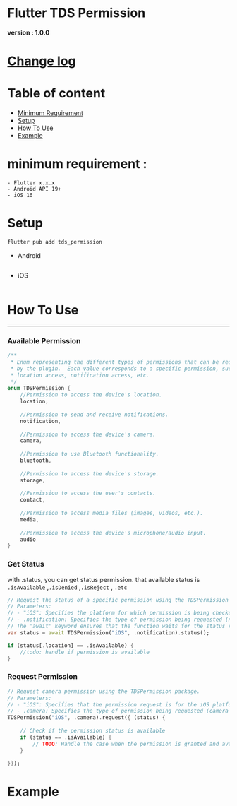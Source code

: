 # Flutter TDS Permission

**version : 1.0.0**

# [Change log](https://github.com/wahyuunt-organization/private_package/releases)

# Table of content

- [Minimum Requirement](https://github.com/wahyuunt-organization/private_package#minimum-requirement-)
- [Setup](https://github.com/wahyuunt-organization/private_package#setup)
- [How To Use](https://github.com/wahyuunt-organization/private_package#how-to-use)
- [Example](https://github.com/wahyuunt-organization/private_package#example)

# minimum requirement :
    - Flutter x.x.x
    - Android API 19+
    - iOS 16

# Setup

```bash
flutter pub add tds_permission
```

- Android
    
    ```json
    
    ```
    
- iOS
    
    ```json
    
    ```
    

# How To Use

---

### Available Permission

```dart
/**
 * Enum representing the different types of permissions that can be requested
 * by the plugin.  Each value corresponds to a specific permission, such as
 * location access, notification access, etc.
 */
enum TDSPermission {
	//Permission to access the device's location.
	location,
	
	//Permission to send and receive notifications.
	notification,
	
	//Permission to access the device's camera.
	camera,
	
	//Permission to use Bluetooth functionality.
	bluetooth,
	
	//Permission to access the device's storage.
	storage,
	
	//Permission to access the user's contacts.
	contact,
	
	//Permission to access media files (images, videos, etc.).
	media,
	
	//Permission to access the device's microphone/audio input.
	audio
}
```

### Get Status

with .status, you can get status permission. that available status is `.isAvailable` ,`.isDenied` ,`.isReject` , `.etc`

```dart
// Request the status of a specific permission using the TDSPermission package.
// Parameters:
// - "iOS": Specifies the platform for which permission is being checked.
// - .notification: Specifies the type of permission being requested (notification permission).
// The 'await' keyword ensures that the function waits for the status result before proceeding.
var status = await TDSPermission("iOS", .notification).status();

if (status[.location] == .isAvailable) {
	//todo: handle if permission is available
}
```

### Request Permission

```dart
// Request camera permission using the TDSPermission package.
// Parameters:
// - "iOS": Specifies that the permission request is for the iOS platform.
// - .camera: Specifies the type of permission being requested (camera permission).
TDSPermission("iOS", .camera).request({ (status) {
    
    // Check if the permission status is available
    if (status == .isAvailable) {
        // TODO: Handle the case when the permission is granted and available
    }

}});
```

# Example

```json

```
